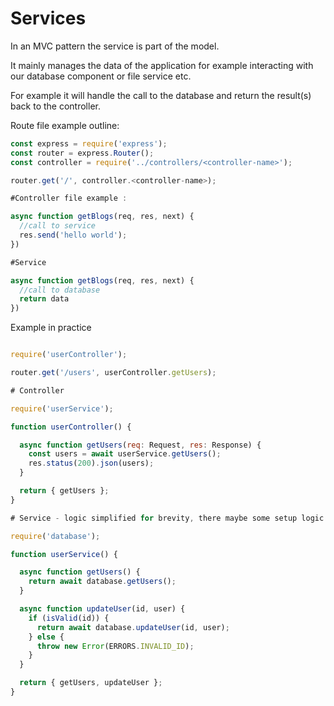 # Services

In an MVC pattern the service is part of the model.

It mainly manages the data of the application for example interacting with our database component or file service etc. 

For example it will handle the call to the database and return the result(s) back to the controller. 


Route file example outline:
```javascript
const express = require('express');
const router = express.Router();
const controller = require('../controllers/<controller-name>');

router.get('/', controller.<controller-name>);

#Controller file example :

async function getBlogs(req, res, next) {
  //call to service
  res.send('hello world');
})

#Service

async function getBlogs(req, res, next) {
  //call to database
  return data
})
```

Example in practice
```javascript

require('userController');

router.get('/users', userController.getUsers);

# Controller

require('userService');

function userController() {

  async function getUsers(req: Request, res: Response) {
    const users = await userService.getUsers();
    res.status(200).json(users);
  }

  return { getUsers };
}

# Service - logic simplified for brevity, there maybe some setup logic / error handling etc

require('database');

function userService() {

  async function getUsers() {
    return await database.getUsers();
  }

  async function updateUser(id, user) {
    if (isValid(id)) {
      return await database.updateUser(id, user);
    } else {
      throw new Error(ERRORS.INVALID_ID);
    }
  }

  return { getUsers, updateUser };
}

```